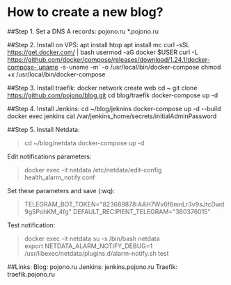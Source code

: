 # How to create a new blog?

##Step 1. Set a DNS A records:
pojono.ru 
*.pojono.ru 

##Step 2. Install on VPS:
apt install htop
apt install mc
curl -sSL https://get.docker.com/ | bash
usermod -aG docker $USER
curl -L https://github.com/docker/compose/releases/download/1.24.1/docker-compose-`uname -s`-`uname -m` -o /usr/local/bin/docker-compose
chmod +x /usr/local/bin/docker-compose

##Step 3. Install traefik:
docker network create web
cd ~
git clone https://github.com/pojono/blog.git
cd blog/traefik
docker-compose up -d

##Step 4. Install Jenkins:
cd ~/blog/jeknins
docker-compose up -d --build
docker exec jenkins cat /var/jenkins_home/secrets/initialAdminPassword

##Step 5. Install Netdata:

> cd ~/blog/netdata
  docker-compose up -d

Edit notifications parameters:
> docker exec -it netdata /etc/netdata/edit-config health_alarm_notify.conf 

Set these parameters and save (:wq):      
> TELEGRAM_BOT_TOKEN="823689878:AAH7Wv6f6mnLr3v9sJtcDwd9g5PohKM_4fg"
  DEFAULT_RECIPIENT_TELEGRAM="360376015"  

Test notification:

> docker exec -it netdata su -s /bin/bash netdata \
 export NETDATA_ALARM_NOTIFY_DEBUG=1 \
 /usr/libexec/netdata/plugins.d/alarm-notify.sh test

##Links:
Blog: pojono.ru
Jenkins: jenkins.pojono.ru
Traefik: traefik.pojono.ru